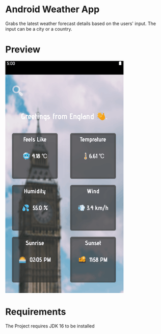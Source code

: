 # Android Weather App

Grabs the latest weather forecast details based on the users' input.
The input can be a city or a country.

# Preview

![Weather Application Demo](demo/demo.gif)

# Requirements

The Project requires JDK 16 to be installed
